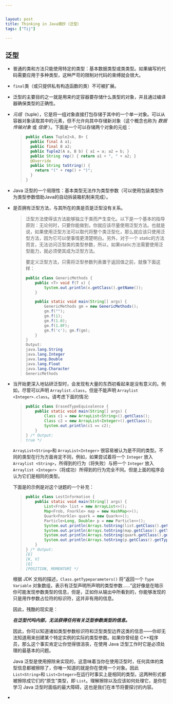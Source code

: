 ```yaml
---


layout: post
title: Thinking in Java摘抄（泛型）
tags: ["Tij"]

---
```


## 泛型

* 普通的类和方法只能使用特定的类型：基本数据类型或类类型。如果编写的代码需要应用于多种类型，这种严苛的限制对代码的束缚就会很大。

* `final`类（或只提供私有构造函数的类）不可被扩展。

* 泛型的主要目的之一就是用来约定容器要存储什么类型的对象，并且通过编译器确保类型的正确性。

* *元组*（tuple），它是将一组对象直接打包存储于其中的一个单一对象。可以从容器对象读取其中的元素，但不允许向其中存储新对象（这个概念也称为 *数据传输对象* 或 *信使* ）。下面是一个可以存储两个对象的元组：

  > ```java
  > public class Tuple2<A, B> {
  >   public final A a1;
  >   public final B a2;
  >   public Tuple2(A a, B b) { a1 = a; a2 = b; }
  >   public String rep() { return a1 + ", " + a2; }
  >   @Override
  >   public String toString() {
  >     return "(" + rep() + ")";
  >   }
  > }
  > ```

* Java 泛型的一个局限性：基本类型无法作为类型参数（可以使用包装类型作为类型参数借助Java的自动拆装箱机制来完成）。

* 是否拥有泛型方法，与其所在的类是否是泛型没有关系。

  > 泛型方法使得该方法能够独立于类而产生变化。以下是一个基本的指导原则：无论何时，只要你能做到，你就应该尽量使用泛型方法。也就是说，如果使用泛型方法可以取代将整个类泛型化，那么就应该只使用泛型方法，因为它可以使事情更清楚明白。另外，对于一个 static的方法而言，无法访问泛型类的类型参数，所以，如果static方法需要使用泛型能力，就必须使其成为泛型方法。
  >
  > 要定义泛型方法，只需将泛型参数列表置于返回值之前，就像下面这样：
  >
  > ```java
  > public class GenericMethods {
  >     public <T> void f(T x) {
  >         System.out.println(x.getClass().getName());
  >     }
  > 
  >     public static void main(String[] args) {
  >         GenericMethods gm = new GenericMethods();
  >         gm.f("");
  >         gm.f(1);
  >         gm.f(1.0);
  >         gm.f(1.0F);
  >         gm.f('c'); gm.f(gm);
  >     }
  > }
  > Output:
  > java.lang.String 
  > java.lang.Integer 
  > java.lang.Double
  > java.lang.Float
  > java.lang.Character 
  > GenericMethods
  > ```

* 当开始更深入地钻研泛型时，会发现有大量的东西初看起来是没有意义的。例如，尽管可以声明 `Arraylist.class`，但是不能声明 `Arraylist <Integer>.class`。请考虑下面的情况:

  > ```java
  > public class ErasedTypeEquivalence {
  >     public static void main(String[] args) {
  >         Class c1 = new ArrayList<String>().getClass();
  >         Class c2 = new ArrayList<Integer>().getClass();
  >         System.out.println(c1 == c2);
  >     }
  > } /* Output:
  > true */
  > ```

  `ArrayList<String>`和 `ArrayList<Integer>` 很容易被认为是不同的类型。不同的类型在行为方面肯定不同，例如，如果尝试着将一个 `Integer` 放入 `Arraylist <String>`，所得到的行为（将失败）与把一个 `Integer` 放入 `Arraylist <Integer>`（将成功）所得到的行为完全不同。但是上面的程序会认为它们是相同的类型。

  下面是的示例是对这个谜题的一个补充：

  > 
  >
  > ```java
  > public class LostInformation {
  >     public static void main(String[] args) {
  >         List<Frob> list = new ArrayList<>();
  >         Map<Frob, Fnorkle> map = new HashMap<>();
  >         Quark<Fnorkle> quark = new Quark<>();
  >         Particle<Long, Double> p = new Particle<>();
  >         System.out.println(Arrays.toString(list.getClass().getTypeParameters()));
  >         System.out.println(Arrays.toString(map.getClass().getTypeParameters()));
  >         System.out.println(Arrays.toString(quark.getClass().getTypeParameters()));
  >         System.out.println(Arrays.toString(p.getClass().getTypeParameters()));
  >     }
  > } /* Output:
  > [E] 
  > [K, V]
  > [Q] 
  > [POSITION, MOMENTUM] */
  > ```

  根据 JDK 文档的描述，`Class.getTypeparameters()` 将“返回一个 `Type Variable` 对象数组，表示有泛型声明所声明的类型参数……”这好像是在暗示你可能发现参数类型的信息，但是，正如你从输出中所看到的，你能够发现的只是用作参数占位符的标识符，这并非有用的信息。

  因此，残酷的现实是：

  ***在泛型代吗内部，无法获得任何有关泛型参数类型的信息。***

  因此，你可以知道诸如类型参数标识符和泛型类型边界这类的信息——你却无法知道用来创建某个特定实例的实际的类型参数。如果你曾经是 C++程序员，那么这个事实肯定让你觉得很沮丧，在使用 Java 泛型工作时它是必须处理的最基本的问题。

  Java 泛型是使用擦除来实现的，这意味着当你在使用泛型时，任何具体的类型信息都被擦除了，你唯一知道的就是你在使用一个对象。因此` List<String>`和 `List<Integer>`在运行时事实上是相同的类型。这两种形式都被擦除成它们的“原生”类型，即 `List`。理解擦除以及应该如何处理它，是你在学习 Java 泛型时面临的最大障碍，这也是我们在本节将要探讨的内容。


* 